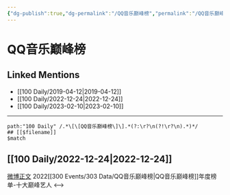```yaml
---
{"dg-publish":true,"dg-permalink":"/QQ音乐巅峰榜","permalink":"/QQ音乐巅峰榜/"}
---
```


# QQ音乐巅峰榜

## Linked Mentions
- [[100 Daily/2019-04-12\|2019-04-12]]
- [[100 Daily/2022-12-24\|2022-12-24]]
- [[100 Daily/2023-02-10\|2023-02-10]]


---

```expander
path:"100 Daily" /.*\[\[QQ音乐巅峰榜\]\].*(?:\r?\n(?!\r?\n).*)*/
## [[$filename]]
$match
```
## [[100 Daily/2022-12-24\|2022-12-24]]
[微博正文](https://m.weibo.cn/2169129705/4850175023257778) 2022[[300 Events/303 Data/QQ音乐巅峰榜\|QQ音乐巅峰榜]]年度榜单-十大巅峰艺人
<-->
